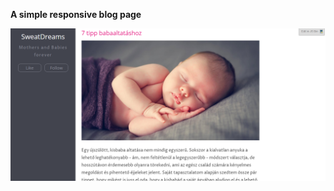 **A simple responsive blog page**

![simple-blog](https://github.com/lazarnorberto/common-components/blob/master/blogs/simple-blog/simple-blog.PNG)